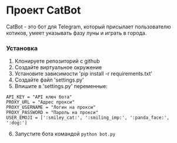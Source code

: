 # Проект CatBot

CatBot - это бот для Telegram, который присылает пользователю котиков, умеет указывать фазу луны и играть в города.

### Установка

1. Клонируете репозиторий с github
2. Создайте виртуальное окружение
3. Установите зависимости 'pip install -r requirements.txt'
4. Создайте файл 'settings.py'
5. Впишите в 'settings.py' переменные:
```
API_KEY = "API ключ бота"
PROXY_URL = "Адрес прокси"
PROXY_USERNAME = "Логин на прокси"
PROXY_PASSWORD = "Пароль на прокси"
USER_EMOJI = [':smiley_cat:', ':smiling_imp:', ':panda_face:', ':dog:']
```

6. Запустите бота командой `python bot.py`